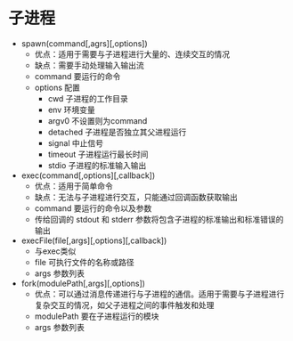 # 子进程
- spawn(command[,agrs][,options])
  - 优点：适用于需要与子进程进行大量的、连续交互的情况
  - 缺点：需要手动处理输入输出流
  - command 要运行的命令
  - options 配置
    - cwd 子进程的工作目录
    - env 环境变量
    - argv0 不设置则为command
    - detached 子进程是否独立其父进程运行
    - signal 中止信号
    - timeout 子进程运行最长时间
    - stdio 子进程的标准输入输出
- exec(command[,options][,callback])
  - 优点：适用于简单命令
  - 缺点：无法与子进程进行交互，只能通过回调函数获取输出
  - command 要运行的命令以及参数
  - 传给回调的 stdout 和 stderr 参数将包含子进程的标准输出和标准错误的输出
- execFile(file[,args][,options][,callback])
  - 与exec类似
  - file 可执行文件的名称或路径
  - args 参数列表
- fork(modulePath[,args][,options])
  - 优点：可以通过消息传递进行与子进程的通信。适用于需要与子进程进行复杂交互的情况，如父子进程之间的事件触发和处理
  - modulePath 要在子进程运行的模块
  - args 参数列表
